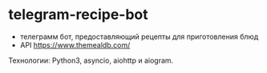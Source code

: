 # telegram-recipe-bot
- телеграмм бот, предоставляющий рецепты для приготовления блюд
- API https://www.themealdb.com/

Технологии:
Python3, asyncio, aiohttp и aiogram.
